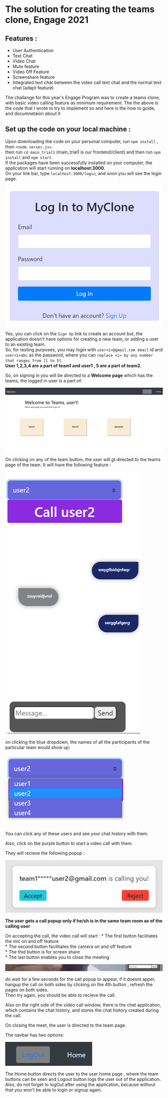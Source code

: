 # The solution for creating the teams clone, Engage 2021

## Features :
* User Authentication
* Text Chat
* Video Chat
* Mute feature
* Video Off Feature
* Screenshare feature
* Integrated text chat between the video call text chat and the normal text chat (adapt feature)

The challange for this year's Engage Program was to create a teams clone, with basic video calling feature as minimum requirement. The the above is the code that I wrote to try to
implement so and here is the how to guide, and documnetaion about it

## Set up the code on your local machine :
Upon downloading the code on your personal computer, run `npm install` , then `<node server.js>`.</br>
then run `cd main_trial1` (main_trial1 is our frontend/client) and then run `npm install` and `npm start`. </br>
If the packages have been successfully installed on your computer, the application will start running on **localhost:3000**.</br>
On your link bar, type `localhost:3000/login`, and soon you will see the login page.

![log in page](https://github.com/5aumy4/submission_Engage/blob/main/Screenshot%202021-07-13%20222349.png)

Yes, you can click on the `Sign Up` link to create an account but, the application doesn't have options for creating a new team, or adding a user to an existing team.<br>
So, for testing purposes, you may login with `user<i>@gmail.com email` id and `user<i>abc` as the password, where you can `replace <i> by any number that ranges from [1 to 5]`.
<br>
**User 1,2,3,4 are a part of team1 and user1 , 5 are a part of team2.**<br>

So, on signing in you will be directed to a **Welcome page** which has the teams, the logged in user is a part of:

![welcome page](https://github.com/5aumy4/submission_Engage/blob/main/Screenshot%202021-07-13%20222713.png)

On clicking on any of the team button, the user will gt directed to the teams page of the team.
It will have the following feature :

![chat](https://github.com/5aumy4/submission_Engage/blob/main/Screenshot%202021-07-13%20222855.png)

on clicking the blue dropdown, the names of all the participants of the particular team would show up:

![list](https://github.com/5aumy4/submission_Engage/blob/main/Screenshot%202021-07-13%20222937.png)

You can click any of these users and see your chat history with them.

Also, click on the purple button to start a video call with them.

They will recieve the following popup :

![popup](https://github.com/5aumy4/submission_Engage/blob/main/Screenshot%202021-07-13%20223052.png)

**The user gets a call popup only if he/sh is in the same team room as of the calling user**<br>

On accepting the call, the video call will start :
    * The first button facilitates the mic on and off feature <br>
    * The second button facilitates the camera on and off feature <br>
    * The thid button is for screen share <br>
    * The last button enables you to close the meeting <br>
    
![controls](https://github.com/5aumy4/submission_Engage/blob/main/Screenshot%202021-07-13%20223255.png)    

do wait for a few seconds for the call popup to appear, if it doesnt apper, hangup the call on both sides by clicking on the 4th button , refresh the pages on both sides.<br>
Then try again, you should be able to recieve the call.<br>

Also on the right side of the video call window, there is the chat application, which contains the chat history, and stores the chat history created during the call.<br>

On closing the meet, the user is directed to the team page.<br>

The navbar has two options:

![controls](https://github.com/5aumy4/submission_Engage/blob/main/Screenshot%202021-07-13%20223611.png)    

The Home button directs the user to the user home page , where the team buttons can be seen and Logout button logs the user out of the application.<br>
Also, do not forget to logOut after using the application, because without that you won't be able to login or signup again.<br>

